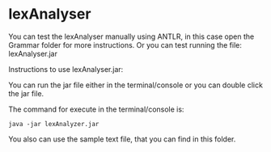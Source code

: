 # lexAnalyser
You can test the lexAnalyser manually using ANTLR, in this case open the Grammar folder for more instructions. 
Or you can test running the file: lexAnalyser.jar

Instructions to use lexAnalyser.jar:

You can run the jar file either in the terminal/console or you can double click the jar file.

The command for execute in the terminal/console is:

```
java -jar lexAnalyzer.jar
```

You also can use the sample text file, that you can find in this folder.
